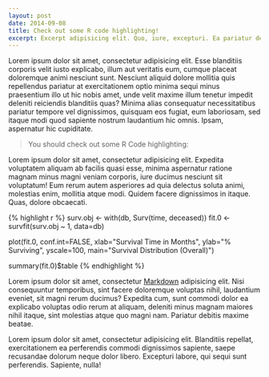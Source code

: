 ```yaml
---
layout: post
date: 2014-09-08
title: Check out some R code highlighting!
excerpt: Excerpt adipisicing elit. Quo, iure, excepturi. Ea pariatur deleniti fuga, ut sed expedita iure, corrupti vero eius velit necessitatibus recusandae repellat. Nisi corporis, error iure.
---
```


Lorem ipsum dolor sit amet, consectetur adipisicing elit. Esse blanditiis corporis velit iusto explicabo, illum aut veritatis eum, cumque placeat doloremque animi nesciunt sunt. Nesciunt aliquid dolore mollitia quis repellendus pariatur at exercitationem optio minima sequi minus praesentium illo ut hic nobis amet, unde velit maxime illum tenetur impedit deleniti reiciendis blanditiis quas? Minima alias consequatur necessitatibus pariatur tempore vel dignissimos, quisquam eos fugiat, eum laboriosam, sed itaque modi quod sapiente nostrum laudantium hic omnis. Ipsam, aspernatur hic cupiditate. 

> You should check out some R Code highlighting:  

Lorem ipsum dolor sit amet, consectetur adipisicing elit. Expedita voluptatem aliquam ab facilis quasi esse, minima aspernatur ratione magnam minus magni veniam corporis, iure ducimus nesciunt sit voluptatum! Eum rerum autem asperiores ad quia delectus soluta animi, molestias enim, mollitia atque modi. Quidem facere dignissimos in itaque. Quas, dolore obcaecati.


{% highlight r %}
surv.obj <- with(db, Surv(time, deceased))
fit.0 <- survfit(surv.obj ~ 1, data=db)

plot(fit.0, conf.int=FALSE, xlab="Survival Time in Months",
   ylab="% Surviving", yscale=100,
   main="Survival Distribution (Overall)") 

summary(fit.0)$table
{% endhighlight %}

Lorem ipsum dolor sit amet, consectetur [Markdown][1] adipisicing elit. Nisi consequuntur temporibus, sint facere doloremque voluptas nihil, laudantium eveniet, sit magni rerum ducimus? Expedita cum, sunt commodi dolor ea explicabo voluptas odio rerum at aliquam, deleniti minus magnam maiores nihil itaque, sint molestias atque quo magni nam. Pariatur debitis maxime beatae.

Lorem ipsum dolor sit amet, consectetur adipisicing elit. Blanditiis repellat, exercitationem ea perferendis commodi dignissimos sapiente, saepe recusandae dolorum neque dolor libero. Excepturi labore, qui sequi sunt perferendis. Sapiente, nulla!

[1]: http://en.wikipedia.org/wiki/Markdown